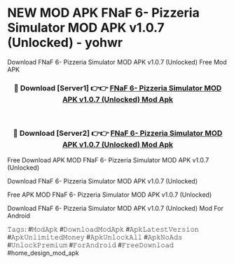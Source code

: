 # NEW MOD APK FNaF 6- Pizzeria Simulator MOD APK v1.0.7 (Unlocked) - yohwr
Download FNaF 6- Pizzeria Simulator MOD APK v1.0.7 (Unlocked) Free Mod APK

<div align="center">
<h3>🔴 Download [Server1] 👉👉 <a href="https://apk-comot.site?title=FNaF_6-_Pizzeria_Simulator_MOD_APK_v1.0.7_(Unlocked)">FNaF 6- Pizzeria Simulator MOD APK v1.0.7 (Unlocked) Mod Apk</a></h3><br>

<h3>🔴 Download [Server2] 👉👉 <a href="https://apk-comot.site?title=FNaF_6-_Pizzeria_Simulator_MOD_APK_v1.0.7_(Unlocked)">FNaF 6- Pizzeria Simulator MOD APK v1.0.7 (Unlocked) Mod Apk</a></h3>
</div>


Free Download APK MOD FNaF 6- Pizzeria Simulator MOD APK v1.0.7 (Unlocked)

Download FNaF 6- Pizzeria Simulator MOD APK v1.0.7 (Unlocked) 

Free APK MOD FNaF 6- Pizzeria Simulator MOD APK v1.0.7 (Unlocked) 

Download FNaF 6- Pizzeria Simulator MOD APK v1.0.7 (Unlocked) Mod For Android

𝚃𝚊𝚐𝚜: #𝙼𝚘𝚍𝙰𝚙𝚔 #𝙳𝚘𝚠𝚗𝚕𝚘𝚊𝚍𝙼𝚘𝚍𝙰𝚙𝚔 #𝙰𝚙𝚔𝙻𝚊𝚝𝚎𝚜𝚝𝚅𝚎𝚛𝚜𝚒𝚘𝚗 #𝙰𝚙𝚔𝚄𝚗𝚕𝚒𝚖𝚒𝚝𝚎𝚍𝙼𝚘𝚗𝚎𝚢 #𝙰𝚙𝚔𝚄𝚗𝚕𝚘𝚌𝚔𝙰𝚕𝚕 #𝙰𝚙𝚔𝙽𝚘𝙰𝚍𝚜 #𝚄𝚗𝚕𝚘𝚌𝚔𝙿𝚛𝚎𝚖𝚒𝚞𝚖 #𝙵𝚘𝚛𝙰𝚗𝚍𝚛𝚘𝚒𝚍 #𝙵𝚛𝚎𝚎𝙳𝚘𝚠𝚗𝚕𝚘𝚊𝚍 #home_design_mod_apk